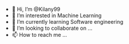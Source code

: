 - 👋 Hi, I’m @Kilany99
- 👀 I’m interested in Machine Learning
- 🌱 I’m currently learning Software engineering
- 💞️ I’m looking to collaborate on ...
- 📫 How to reach me ...

<!---
Kilany99/Kilany99 is a ✨ special ✨ repository because its `README.md` (this file) appears on your GitHub profile.
You can click the Preview link to take a look at your changes.
--->
